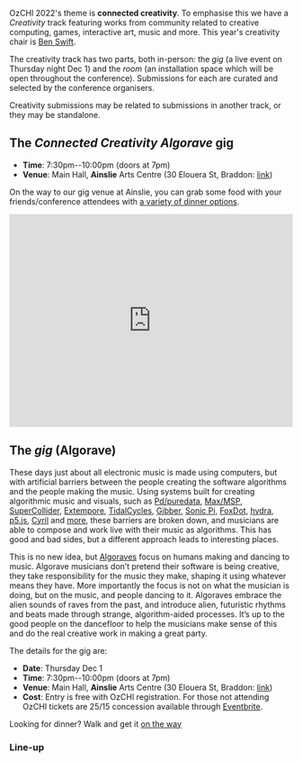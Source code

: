 OzCHI 2022's theme is **connected creativity**. To emphasise this we have a
_Creativity_ track featuring works from community related to creative computing,
games, interactive art, music and more. This year's creativity chair is [Ben
Swift](https://benswift.me).

The creativity track has two parts, both in-person: the *gig* (a live event on
Thursday night Dec 1) and the *room* (an installation space which will be open
throughout the conference). Submissions for each are curated and selected by the
conference organisers.

Creativity submissions may be related to submissions in another track, or they
may be standalone.

## The _Connected Creativity Algorave_ **gig**

- **Time**: 7:30pm--10:00pm (doors at 7pm)
- **Venue**: Main Hall, **Ainslie** Arts
  Centre (30 Elouera St, Braddon: [link](https://goo.gl/maps/3xnts63n9WyjMxjj7))

On the way to our gig venue at Ainslie, you can grab some food with your friends/conference attendees with [a variety of dinner options](./help.html).


<div style="padding:75% 0 0 0;position:relative;"><iframe src="https://player.vimeo.com/video/770997042?h=3f79e9ce8f&amp;badge=0&amp;autopause=0&amp;player_id=0&amp;app_id=58479" frameborder="0" allow="autoplay; fullscreen; picture-in-picture" allowfullscreen style="position:absolute;top:0;left:0;width:100%;height:100%;" title="Connected Creativity Algorave (promo video)"></iframe></div><script src="https://player.vimeo.com/api/player.js"></script>


## The *gig* (Algorave)

These days just about all electronic music is made using computers, but with
artificial barriers between the people creating the software algorithms and the
people making the music. Using systems built for creating algorithmic music and
visuals, such as [Pd/puredata](https://puredata.info),
[Max/MSP](http://cycling74.com/products/max/),
[SuperCollider](https://supercollider.github.io),
[Extempore](https://extemporelang.github.io),
[TidalCycles](https://tidalcycles.org), [Gibber](https://gibber.cc), [Sonic
Pi](https://sonic-pi.net), [FoxDot](https://foxdot.org),
[hydra](https://hydra.ojack.xyz), [p5.js](https://www.teddavis.org/p5live/),
[Cyril](http://cyrilcode.com) and [more](https://toplap.org), these barriers are
broken down, and musicians are able to compose and work live with their music as
algorithms. This has good and bad sides, but a different approach leads to
interesting places.

This is no new idea, but [Algoraves](https://algorave.com) focus on humans
making and dancing to music. Algorave musicians don’t pretend their software is
being creative, they take responsibility for the music they make, shaping it
using whatever means they have. More importantly the focus is not on what the
musician is doing, but on the music, and people dancing to it. Algoraves embrace
the alien sounds of raves from the past, and introduce alien, futuristic rhythms
and beats made through strange, algorithm-aided processes. It’s up to the good
people on the dancefloor to help the musicians make sense of this and do the
real creative work in making a great party.

The details for the gig are:

- **Date**: Thursday Dec 1
- **Time**: 7:30pm--10:00pm (doors at 7pm)
- **Venue**: Main Hall, **Ainslie** Arts
  Centre (30 Elouera St, Braddon: [link](https://goo.gl/maps/3xnts63n9WyjMxjj7))
- **Cost**: Entry is free with OzCHI registration. For those not attending OzCHI tickets are $25/$15 concession available through [Eventbrite](https://www.eventbrite.com.au/e/connected-creativity-algorave-tickets-452218446547).

Looking for dinner? Walk and get it [on the way](https://www.google.com/maps/d/viewer?hl=en&mid=1espGV2rrNW2Ig2erhLgN3mzSQcL4MLg&ll=-35.27768181362172%2C149.13163682554307&z=16)

### Line-up
